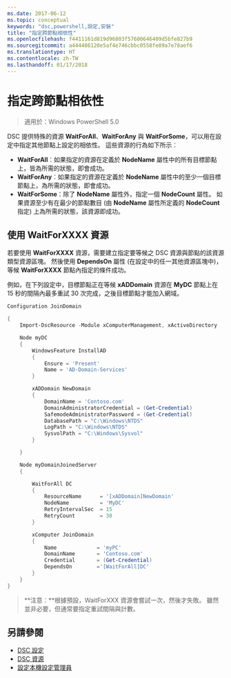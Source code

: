 ```yaml
---
ms.date: 2017-06-12
ms.topic: conceptual
keywords: "dsc,powershell,設定,安裝"
title: "指定跨節點相依性"
ms.openlocfilehash: f4411161d819d96803f57600646409d5bfe827b9
ms.sourcegitcommit: a444406120e5af4e746cbbc0558fe89a7e78aef6
ms.translationtype: HT
ms.contentlocale: zh-TW
ms.lasthandoff: 01/17/2018
---
```

# <a name="specifying-cross-node-dependencies"></a>指定跨節點相依性

> 適用於：Windows PowerShell 5.0

DSC 提供特殊的資源 **WaitForAll**、**WaitForAny** 與 **WaitForSome**，可以用在設定中指定其他節點上設定的相依性。 這些資源的行為如下所示︰

* **WaitForAll**︰如果指定的資源在定義於 **NodeName** 屬性中的所有目標節點上，皆為所需的狀態，即會成功。
* **WaitForAny**︰如果指定的資源在定義於 **NodeName** 屬性中的至少一個目標節點上，為所需的狀態，即會成功。
* **WaitForSome**：除了 **NodeName** 屬性外，指定一個 **NodeCount** 屬性。 如果資源至少有在最少的節點數目 (由 **NodeName** 屬性所定義的 **NodeCount** 指定) 上為所需的狀態，該資源即成功。 

## <a name="using-waitforxxxx-resources"></a>使用 WaitForXXXX 資源

若要使用 **WaitForXXXX** 資源，需要建立指定要等候之 DSC 資源與節點的該資源類型資源區塊。 然後使用 **DependsOn** 屬性 (在設定中的任一其他資源區塊中)，等候 **WaitForXXXX** 節點內指定的條件成功。

例如，在下列設定中，目標節點正在等候 **xADDomain** 資源在 **MyDC** 節點上在 15 秒的間隔內最多重試 30 次完成，之後目標節點才能加入網域。

```powershell
Configuration JoinDomain

{
    Import-DscResource -Module xComputerManagement, xActiveDirectory

    Node myDC
    {
        WindowsFeature InstallAD
        {
            Ensure = 'Present' 
            Name = 'AD-Domain-Services' 
        }

        xADDomain NewDomain 
        { 
            DomainName = 'Contoso.com'            
            DomainAdministratorCredential = (Get-Credential)
            SafemodeAdministratorPassword = (Get-Credential)
            DatabasePath = "C:\Windows\NTDS"
            LogPath = "C:\Windows\NTDS"
            SysvolPath = "C:\Windows\Sysvol"
        }

    }

    Node myDomainJoinedServer
    {

        WaitForAll DC
        {
            ResourceName      = '[xADDomain]NewDomain'
            NodeName          = 'MyDC'
            RetryIntervalSec  = 15
            RetryCount        = 30
        }

        xComputer JoinDomain
        {
            Name             = 'myPC'
            DomainName       = 'Contoso.com'
            Credential       = (Get-Credential)
            DependsOn        ='[WaitForAll]DC'
        }
    }
}
```

>**注意︰**根據預設，WaitForXXX 資源會嘗試一次，然後才失敗。 雖然並非必要，但通常要指定重試間隔與計數。

## <a name="see-also"></a>另請參閱
* [DSC 設定](configurations.md)
* [DSC 資源](resources.md)
* [設定本機設定管理員](metaConfig.md)


